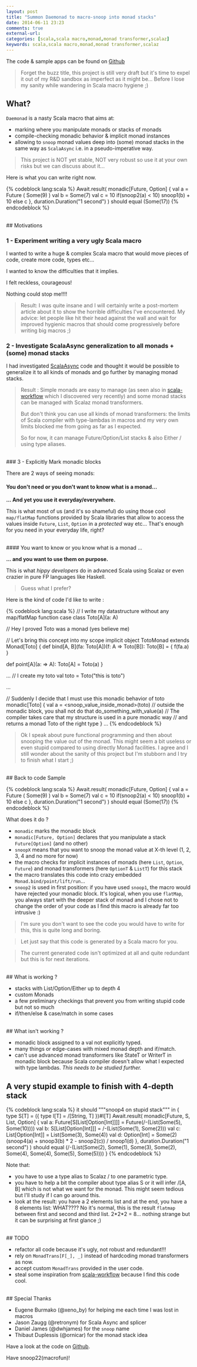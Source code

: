 ```yaml
---
layout: post
title: "Summon Daemonad to macro-snoop into monad stacks"
date: 2014-06-11 23:23
comments: true
external-url:
categories: [scala,scala macro,monad,monad transformer,scalaz]
keywords: scala,scala macro,monad,monad transformer,scalaz
---
```


The code & sample apps can be found on [Github](https://github.com/mandubian/daemonad)

>Forget the buzz title, this project is still very draft but it's time to expel it out of my R&D sandbox as imperfect as it might be... Before I lose my sanity while wandering in Scala macro hygiene ;)

## What?

`Daemonad` is a nasty Scala macro that aims at:

- marking where you manipulate monads or stacks of monads
- compile-checking monadic behavior & implicit monad instances
- allowing to `snoop` monad values deep into (some) monad stacks in the same way as `ScalaAsync` i.e. in a pseudo-imperative way.

> This project is NOT yet stable, NOT very robust so use it at your own risks but we can discuss about it...

Here is what you can write right now.

{% codeblock lang:scala %}
Await.result(
  monadic[Future, Option] {
    val a = Future ( Some(9) )
    val b = Some(7)
    val c = 10
    if(snoop2(a) < 10) snoop1(b) + 10
    else c
  }, duration.Duration("1 second")
) should equal (Some(17))
{% endcodeblock %}

<br/>
## Motivations

### 1 - Experiment writing a very ugly Scala macro

I wanted to write a huge & complex Scala macro that would move pieces of code, create more code, types etc...

I wanted to know the difficulties that it implies.

I felt reckless, courageous! 

Nothing could stop me!!!!

> Result: I was quite insane and I will certainly write a post-mortem article about it to show the horrible difficulties I've encountered. My advice: let people like hit their head against the wall and wait for improved hygienic macros that should come progressively before writing big macros ;)


### 2 - Investigate ScalaAsync generalization to all monads + (some) monad stacks

I had investigated [ScalaAsync](https://github.com/scala/async) code and thought it would be possible to generalize it to all kinds of monads and go further by managing monad stacks.

> Result : Simple monads are easy to manage (as seen also in [scala-workflow](https://github.com/aztek/scala-workflow) which I discovered very recently) and some monad stacks can be managed with Scalaz monad transformers.
>
> But don't think you can use all kinds of monad transformers: the limits of Scala compiler with type-lambdas in macros and my very own limits blocked me from going as far as I expected.
>
> So for now, it can manage Future/Option/List stacks & also Either \/ using type aliases.

<br/>
### 3 - Explicitly Mark monadic blocks

There are 2 ways of seeing monads:

#### You don't need or you don't want to know what is a monad...

**... And yet you use it everyday/everywhere.**

This is what most of us (and it's so shameful) do using those cool `map/flatMap` functions provided by Scala libraries that allow to access the values inside `Future`, `List`, `Option` in a _protected_ way etc...
That's enough for you need in your everyday life, right?

<br/>
#### You want to know or you know what is a monad ...

**... and you want to use them on purpose.**

This is what _hippy developers_ do in advanced Scala using Scalaz or even crazier in pure FP languages like Haskell.

> Guess what I prefer?

Here is the kind of code I'd like to write :

{% codeblock lang:scala %}
// I write my datastructure without any map/flatMap function
case class Toto[A](a: A)

// Hey I proved Toto was a monad (yes believe me)

// Let's bring this concept into my scope
implicit object TotoMonad extends Monad[Toto] {
  def bind[A, B](fa: Toto[A])(f: A => Toto[B]): Toto[B] = {
    f(fa.a)
  }

  def point[A](a: => A): Toto[A] = Toto(a)
}

...
// I create my toto
val toto = Toto("this is toto")

...

// Suddenly I decide that I must use this monadic behavior of toto
monadic[Toto] {
  val a = <snoop_value_inside_monad>(toto) // outside the monadic block, you shall not do that
  do_something_with_value(a)
  // The compiler takes care that my structure is used in a pure monadic way
  // and returns a monad Toto of the right type
}
...
{% endcodeblock %}

> Ok I speak about pure functional programming and then about snooping the value out of the monad. This might seem a bit useless or even stupid compared to using directly Monad facilities. I agree and I still wonder about the sanity of this project but I'm stubborn and I try to finish what I start ;)


<br/>
## Back to code Sample

{% codeblock lang:scala %}
Await.result(
  monadic[Future, Option] {
    val a = Future ( Some(9) )
    val b = Some(7)
    val c = 10
    if(snoop2(a) < 10) snoop1(b) + 10
    else c
  }, duration.Duration("1 second")
) should equal (Some(17))
{% endcodeblock %}

What does it do ?

- `monadic` marks the monadic block
- `monadic[Future, Option]` declares that you manipulate a stack `Future[Option]` (and no other)
- `snoopX` means that you want to snoop the monad value at X-th level (1, 2, 3, 4 and no more for now)
- the macro checks for implicit instances of monads (here `List`, `Option`, `Future`) and monad transformers (here `OptionT` & `ListT`) for this stack
- the macro translates this code into crazy embedded `Monad.bind/point/lift/run`...
- `snoop2` is used in first position: if you have used `snoop1`, the macro would have rejected your monadic block. It's logical, when you use `flatMap`, you always start with the deeper stack of monad and I chose not to change the order of your code as I find this macro is already far too intrusive :)

> I'm sure you don't want to see the code you would have to write for this, this is quite long and boring.

> Let just say that this code is generated by a Scala macro for you.

> The current generated code isn't optimized at all and quite redundant but this is for next iterations.

<br/>
## What is working ?

- stacks with List/Option/Either up to depth 4
- custom Monads
- a few preliminary checkings that prevent you from writing stupid code but not so much
- if/then/else & case/match in some cases

<br/>
## What isn't working ?

- monadic block assigned to a val not explicitly typed.
- many things or edge-cases with mixed monad depth and if/match.
- can't use advanced monad transformers like StateT or WriterT in monadic block because Scala compiler doesn't allow what I expected with type lambdas. _This needs to be studied further._

## A very stupid example to finish with 4-depth stack

{% codeblock lang:scala %}
it should """snoop4 on stupid stack""" in {
    type S[T] = ({ type l[T] = \/[String, T] })#l[T]
    Await.result(
      monadic[Future, S, List, Option] {
        val a: Future[S[List[Option[Int]]]] = Future(\/-(List(Some(5), Some(10))))
        val b: S[List[Option[Int]]] = \/-(List(Some(1), Some(2)))
        val c: List[Option[Int]] = List(Some(3), Some(4))
        val d: Option[Int] = Some(2)
        (snoop4(a) + snoop3(b) * 2 - snoop2(c)) / snoop1(d)
      }, duration.Duration("1 second")
    ) should equal (\/-(List(Some(2), Some(1), Some(3), Some(2), Some(4), Some(4), Some(5), Some(5))))
  }
{% endcodeblock %}

Note that:

- you have to use a type alias to Scalaz \/ to one parametric type.
- you have to help a bit the compiler about type alias S or it will infer \/[A, B] which is not what we want for the monad. This might seem tedious but I'll study if I can go around this.
- look at the result: you have a 2 elements list and at the end, you have a 8 elements list: WHAT???? No it's normal, this is the result `flatmap` between first and second and third list. 2\*2\*2 = 8... nothing strange but it can be surprising at first glance ;)

<br/>
## TODO

- refactor all code because it's ugly, not robust and redundant!!!
- rely on `MonadTrans[F[_], _]` instead of hardcoding monad transformers as now.
- accept custom `MonadTrans` provided in the user code.
- steal some inspiration from [scala-workflow](https://github.com/aztek/scala-workflow) because I find this code cool.

<br/>
## Special Thanks

- Eugene Burmako (@xeno_by) for helping me each time I was lost in macros
- Jason Zaugg (@retronym) for Scala Async and splicer
- Daniel James (@dwhjames) for the `snoop` name
- Thibaut Duplessis (@ornicar) for the monad stack idea

Have a look at the code on [Github](https://github.com/mandubian/daemonad).

Have snoop22(macrofun)!

<br/>
<br/>
<br/>
<br/>

